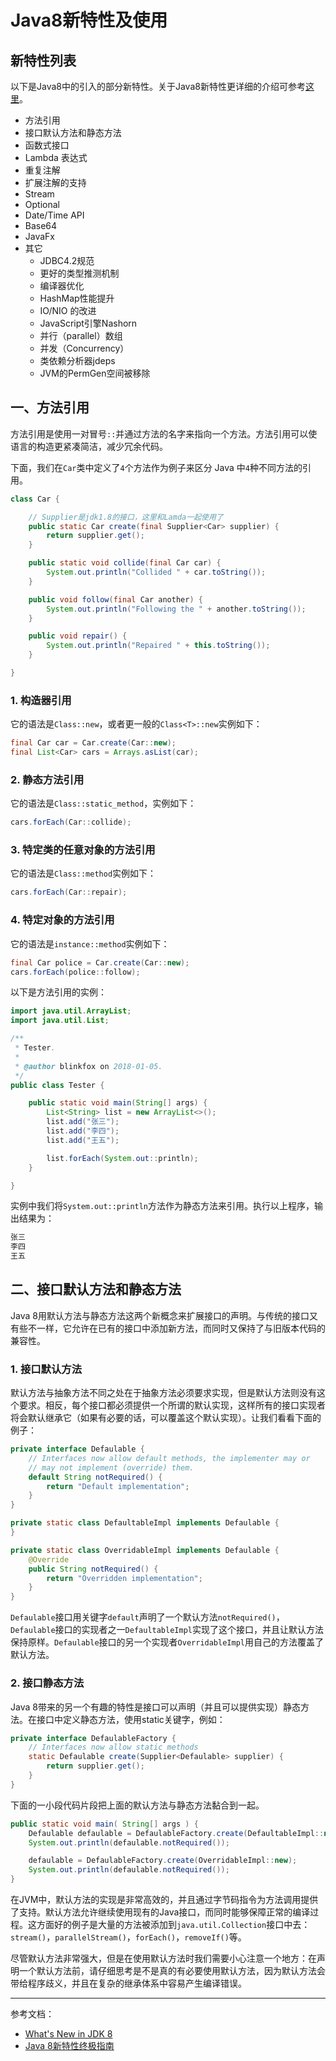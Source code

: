 # Java8新特性及使用

## 新特性列表

以下是Java8中的引入的部分新特性。关于Java8新特性更详细的介绍可参考[这里](http://www.oracle.com/technetwork/java/javase/8-whats-new-2157071.html)。

- 方法引用
- 接口默认方法和静态方法
- 函数式接口
- Lambda 表达式
- 重复注解
- 扩展注解的支持
- Stream
- Optional
- Date/Time API
- Base64
- JavaFx
- 其它
  - JDBC4.2规范
  - 更好的类型推测机制
  - 编译器优化
  - HashMap性能提升
  - IO/NIO 的改进
  - JavaScript引擎Nashorn
  - 并行（parallel）数组
  - 并发（Concurrency）
  - 类依赖分析器jdeps
  - JVM的PermGen空间被移除

## 一、方法引用

方法引用是使用一对冒号`::`并通过方法的名字来指向一个方法。方法引用可以使语言的构造更紧凑简洁，减少冗余代码。

下面，我们在`Car`类中定义了`4`个方法作为例子来区分 Java 中`4`种不同方法的引用。

```java
class Car {

    // Supplier是jdk1.8的接口，这里和Lamda一起使用了
    public static Car create(final Supplier<Car> supplier) {
        return supplier.get();
    }

    public static void collide(final Car car) {
        System.out.println("Collided " + car.toString());
    }

    public void follow(final Car another) {
        System.out.println("Following the " + another.toString());
    }

    public void repair() {
        System.out.println("Repaired " + this.toString());
    }

}
```

### 1. 构造器引用

它的语法是`Class::new`，或者更一般的`Class<T>::new`实例如下：

```java
final Car car = Car.create(Car::new);
final List<Car> cars = Arrays.asList(car);
```

### 2. 静态方法引用

它的语法是`Class::static_method`，实例如下：

```java
cars.forEach(Car::collide);
```

### 3. 特定类的任意对象的方法引用

它的语法是`Class::method`实例如下：

```java
cars.forEach(Car::repair);
```

### 4. 特定对象的方法引用

它的语法是`instance::method`实例如下：

```java
final Car police = Car.create(Car::new);
cars.forEach(police::follow);
```

以下是方法引用的实例：

```java
import java.util.ArrayList;
import java.util.List;

/**
 * Tester.
 *
 * @author blinkfox on 2018-01-05.
 */
public class Tester {

    public static void main(String[] args) {
        List<String> list = new ArrayList<>();
        list.add("张三");
        list.add("李四");
        list.add("王五");

        list.forEach(System.out::println);
    }

}
```

实例中我们将`System.out::println`方法作为静态方法来引用。执行以上程序，输出结果为：

```bash
张三
李四
王五
```

## 二、接口默认方法和静态方法

Java 8用默认方法与静态方法这两个新概念来扩展接口的声明。与传统的接口又有些不一样，它允许在已有的接口中添加新方法，而同时又保持了与旧版本代码的兼容性。

### 1. 接口默认方法

默认方法与抽象方法不同之处在于抽象方法必须要求实现，但是默认方法则没有这个要求。相反，每个接口都必须提供一个所谓的默认实现，这样所有的接口实现者将会默认继承它（如果有必要的话，可以覆盖这个默认实现）。让我们看看下面的例子：

```java
private interface Defaulable {
    // Interfaces now allow default methods, the implementer may or
    // may not implement (override) them.
    default String notRequired() {
        return "Default implementation";
    }
}

private static class DefaultableImpl implements Defaulable {
}

private static class OverridableImpl implements Defaulable {
    @Override
    public String notRequired() {
        return "Overridden implementation";
    }
}
```

`Defaulable`接口用关键字`default`声明了一个默认方法`notRequired()`，`Defaulable`接口的实现者之一`DefaultableImpl`实现了这个接口，并且让默认方法保持原样。`Defaulable`接口的另一个实现者`OverridableImpl`用自己的方法覆盖了默认方法。

### 2. 接口静态方法

Java 8带来的另一个有趣的特性是接口可以声明（并且可以提供实现）静态方法。在接口中定义静态方法，使用static关键字，例如：

```java
private interface DefaulableFactory {
    // Interfaces now allow static methods
    static Defaulable create(Supplier<Defaulable> supplier) {
        return supplier.get();
    }
}
```

下面的一小段代码片段把上面的默认方法与静态方法黏合到一起。

```java
public static void main( String[] args ) {
    Defaulable defaulable = DefaulableFactory.create(DefaultableImpl::new);
    System.out.println(defaulable.notRequired());

    defaulable = DefaulableFactory.create(OverridableImpl::new);
    System.out.println(defaulable.notRequired());
}
```

在JVM中，默认方法的实现是非常高效的，并且通过字节码指令为方法调用提供了支持。默认方法允许继续使用现有的Java接口，而同时能够保障正常的编译过程。这方面好的例子是大量的方法被添加到`java.util.Collection`接口中去：`stream()`，`parallelStream()`，`forEach()`，`removeIf()`等。

尽管默认方法非常强大，但是在使用默认方法时我们需要小心注意一个地方：在声明一个默认方法前，请仔细思考是不是真的有必要使用默认方法，因为默认方法会带给程序歧义，并且在复杂的继承体系中容易产生编译错误。

---

参考文档：

- [What's New in JDK 8](http://www.oracle.com/technetwork/java/javase/8-whats-new-2157071.html)
- [Java 8新特性终极指南](http://www.importnew.com/11908.html)